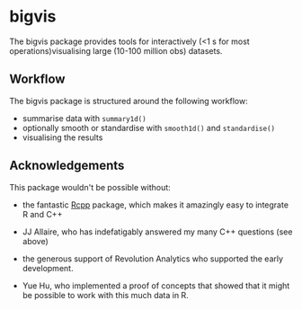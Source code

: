 # bigvis

The bigvis package provides tools for interactively (<1 s for most operations)visualising large (10-100 million obs) datasets.  

## Workflow

The bigvis package is structured around the following workflow:

* summarise data with `summary1d()`
* optionally smooth or standardise with `smooth1d()` and `standardise()`
* visualising the results

## Acknowledgements

This package wouldn't be possible without:

* the fantastic [Rcpp](http://dirk.eddelbuettel.com/code/rcpp.html) package, which makes it amazingly easy to integrate R and C++

* JJ Allaire, who has indefatigably answered my many C++ questions (see above)

* the generous support of Revolution Analytics who supported the early development.

* Yue Hu, who implemented a proof of concepts that showed that it might be possible to work with this much data in R.